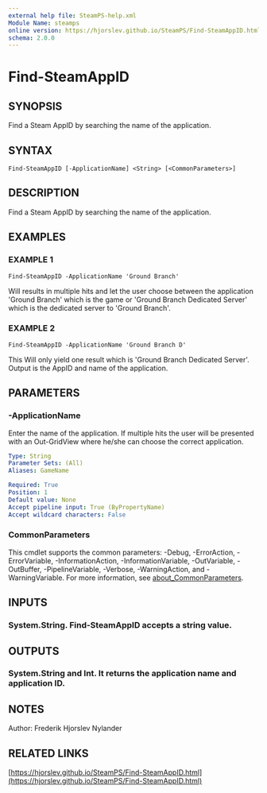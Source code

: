 ```yaml
---
external help file: SteamPS-help.xml
Module Name: steamps
online version: https://hjorslev.github.io/SteamPS/Find-SteamAppID.html
schema: 2.0.0
---
```


# Find-SteamAppID

## SYNOPSIS
Find a Steam AppID by searching the name of the application.

## SYNTAX

```
Find-SteamAppID [-ApplicationName] <String> [<CommonParameters>]
```

## DESCRIPTION
Find a Steam AppID by searching the name of the application.

## EXAMPLES

### EXAMPLE 1
```
Find-SteamAppID -ApplicationName 'Ground Branch'
```

Will results in multiple hits and let the user choose between the application
'Ground Branch' which is the game or 'Ground Branch Dedicated Server' which
is the dedicated server to 'Ground Branch'.

### EXAMPLE 2
```
Find-SteamAppID -ApplicationName 'Ground Branch D'
```

This Will only yield one result which is 'Ground Branch Dedicated Server'.
Output is the AppID and name of the application.

## PARAMETERS

### -ApplicationName
Enter the name of the application.
If multiple hits the user will be presented
with an Out-GridView where he/she can choose the correct application.

```yaml
Type: String
Parameter Sets: (All)
Aliases: GameName

Required: True
Position: 1
Default value: None
Accept pipeline input: True (ByPropertyName)
Accept wildcard characters: False
```

### CommonParameters
This cmdlet supports the common parameters: -Debug, -ErrorAction, -ErrorVariable, -InformationAction, -InformationVariable, -OutVariable, -OutBuffer, -PipelineVariable, -Verbose, -WarningAction, and -WarningVariable. For more information, see [about_CommonParameters](http://go.microsoft.com/fwlink/?LinkID=113216).

## INPUTS

### System.String. Find-SteamAppID accepts a string value.
## OUTPUTS

### System.String and Int. It returns the application name and application ID.
## NOTES
Author: Frederik Hjorslev Nylander

## RELATED LINKS

[https://hjorslev.github.io/SteamPS/Find-SteamAppID.html](https://hjorslev.github.io/SteamPS/Find-SteamAppID.html)


